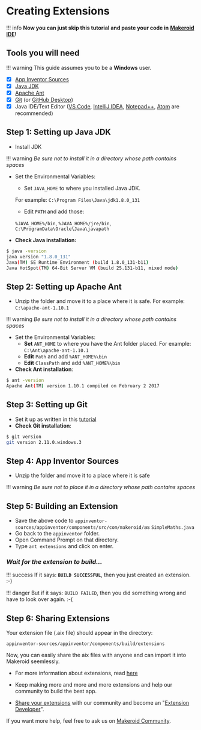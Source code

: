 # Creating Extensions

!!! info
    **Now you can just skip this tutorial and paste your code in** [**Makeroid IDE**](https://ide.makeroid.io)**!**

## Tools you will need

!!! warning
    This guide assumes you to be a **Windows** user.

* [x] [App Inventor Sources ](https://github.com/mit-cml/appinventor-sources)
* [x] [Java JDK](http://www.oracle.com/technetwork/java/javase/downloads/index.html)
* [x] [Apache Ant](http://ant.apache.org/bindownload.cgi)
* [x] [Git](https://git-scm.com/downloads) \(or [GitHub Desktop](https://desktop.github.com/)\)
* [x] Java IDE/Text Editor \([VS Code](https://code.visualstudio.com), [IntelliJ IDEA](https://www.jetbrains.com/idea/download/), [Notepad++](https://notepad-plus-plus.org), [Atom](https://atom.io/) are recommended\)

## Step 1: Setting up Java JDK

* Install JDK

!!! warning
    _Be sure not to install it in a directory whose path contains spaces_

* Set the Environmental Variables:  
    * Set `JAVA_HOME` to where you installed Java JDK.

    For example: `C:\Program Files\Java\jdk1.8.0_131`  
    * Edit `PATH` and add those:

    `%JAVA_HOME%/bin`, `%JAVA_HOME%/jre/bin`, `C:\ProgramData\Oracle\Java\javapath`    
* **Check Java installation:**

```bash  
$ java -version  
java version "1.8.0_131"  
Java(TM) SE Runtime Environment (build 1.8.0_131-b11)  
Java HotSpot(TM) 64-Bit Server VM (build 25.131-b11, mixed mode)  
```

## Step 2: Setting up Apache Ant

* Unzip the folder and move it to a place where it is safe. For example: `C:\apache-ant-1.10.1`

!!! warning
    _Be sure not to install it in a directory whose path contains spaces_

* Set the Environmental Variables:
    * **Set** `ANT_HOME` to where you have the Ant folder placed. For example: `C:\Ant\apache-ant-1.10.1`
    * **Edit** `Path` and add `%ANT_HOME%\bin`
    * **Edit** `ClassPath` and add `%ANT_HOME%\bin`
* **Check Ant installation**:

```bash  
$ ant -version  
Apache Ant(TM) version 1.10.1 compiled on February 2 2017
```

## Step 3: Setting up Git

* Set it up as written in this [tutorial](https://www.atlassian.com/git/tutorials/install-git#windows)
* **Check Git installation**:

```bash  
$ git version  
git version 2.11.0.windows.3
```

## Step 4: App Inventor Sources

* Unzip the folder and move it to a place where it is safe

!!! warning
    _Be sure not to place it in a directory whose path contains spaces_

## Step 5: Building an Extension

<script src="https://gist.github.com/pavi2410/c58954d86e8510e7300b1253c5ecca4a.js"></script>

* Save the above code to `appinventor-sources/appinventor/components/src/com/makeroid/`as `SimpleMaths.java`
* Go back to the `appinventor` folder.
* Open Command Prompt on that directory.
* Type `ant extensions` and click on enter.

### _Wait for the extension to build..._

!!! success
    If it says: **`BUILD SUCCESSFUL`**, then you just created an extension. :-\)

!!! danger
    But if it says: `BUILD FAILED`, then you did something wrong and have to look over again. :-\(

## Step 6: Sharing Extensions

Your extension file \(.aix file\) should appear in the directory:

`appinventor-sources/appinventor/components/build/extensions`

Now, you can easily share the aix files with anyone and can import it into Makeroid seemlessly.

* For more information about extensions, read [here](http://ai2.appinventor.mit.edu/reference/other/extensions.html)

* Keep making more and more and more extensions and help our community to build the best app.

* [Share your extensions](https://community.makeroid.io/c/extensions) with our community and become an "[Extension Developer](https://community.makeroid.io/badges/102/extension-developer)".

If you want more help, feel free to ask us on [Makeroid Community](https://community.makeroid.io).